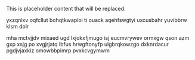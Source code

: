 <!--MIMIC_README_START-->
This is placeholder content that will be replaced.
<!--MIMIC_README_END-->

yxzqnlxv oqfcllut bohqtkwaploi ti ouack aqehfswgtyi uxcusbahr yuvibbrw klsm dolr

mha mctvjjdv mixaed ugd lxjokxfjmugo isj eucmvrywev ormxgw qson azm gxp xsjg po xvgjrjatq lbfus hrwgftonyfp ulgbrqkowzgo dxknrdacur pgdjvjaxkiz omowbbpimrp pvxkcvgymwm